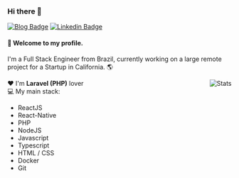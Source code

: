 ### Hi there 👋
[![Blog Badge](https://img.shields.io/badge/blog-vinicinbgs.github.io-black)](https://vinicinbgs.github.io)
[![Linkedin Badge](https://img.shields.io/badge/-LinkedIn-blue?style=flat-square&logo=Linkedin&logoColor=white&link=https://www.linkedin.com/in/vinicius-morais-dutra-5260bb116/)](https://www.linkedin.com/in/vinicius-morais-dutra-5260bb116/)

#### :rocket: Welcome to my profile.

I'm a Full Stack Engineer from Brazil, currently working on a large remote project for a Startup in California. :earth_americas:

:heart: I'm **Laravel (PHP)** lover
<img alt="Stats" align="right" src="https://github-readme-stats.vercel.app/api?username=vinicinbgs&show_icons=true" />
<br>
:computer: My main stack:
- ReactJS 
- React-Native
- PHP
- NodeJS
- Javascript
- Typescript
- HTML / CSS
- Docker
- Git
